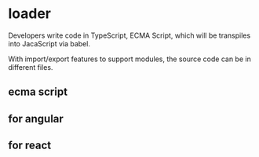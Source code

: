 # loader

Developers write code in TypeScript, ECMA Script, which will be transpiles into JacaScript via babel.

With import/export features to support modules, the source code can be in different files.

## ecma script

## for angular

## for react